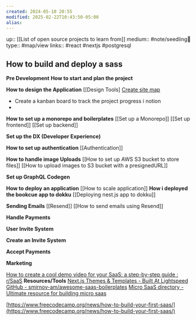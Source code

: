 ```yaml
---
created: 2024-05-10 20:55
modified: 2025-02-22T10:43:50-05:00
alias: 
---
```

up::  [[List of open source projects to learn from]]
medium:: #note/seedling🌱 
type:: #map/view 
links:: #react  #nextjs  #postgresql 
## How to build and deploy a sass

**Pre Development**
**How to start and plan the project**

**How to design the Application**
[[Design Tools]
[Create site map](https://www.flowmapp.com/features/sitemap)
- Create a kanban board to track the project progress i notion
- 

**How to set up a monorepo and boilerplates**
[[Set up a Monorepo]]
[[Set up frontend]]
[[Set up backend]]

**Set up the DX (Developer Experience)**


**How to set up authentication**
[[Authentication]]



**How to handle image Uploads**
[[How to set up AWS S3 bucket to store files]]
[[How to upload images to S3 bucket with a presignedURL]]


**Set up GraphQL Codegen**

**How to deploy an application**
[[How to scale application]]
**How i deployed the bookcue app to dokku**
[[Deploying nest.js app to dokku]]

**Sending Emails**
[[Resend]]
[[How to send emails using Resend]]


**Handle Payments**

  

**User Invite System**
  

**Create an Invite System**

  

**Accept Payments**

**Marketing**

[How to create a cool demo video for your SaaS: a step-by-step guide : r/SaaS](https://www.reddit.com/r/SaaS/comments/17p6eoa/how_to_create_a_cool_demo_video_for_your_saas_a/)
**Resources/Tools**
[Next.js Themes & Templates - Built At Lightspeed](https://www.builtatlightspeed.com/category/nextjs?themes%5BrefinementList%5D%5Bcategories.blueprint%5D%5B0%5D=fullstack)
[GitHub - smirnov-am/awesome-saas-boilerplates](https://github.com/smirnov-am/awesome-saas-boilerplates)
[Micro SaaS directory - Ultimate resource for building micro saas](https://microsaas.one/products)

[https://www.freecodecamp.org/news/how-to-build-your-first-saas/](https://www.freecodecamp.org/news/how-to-build-your-first-saas/)
